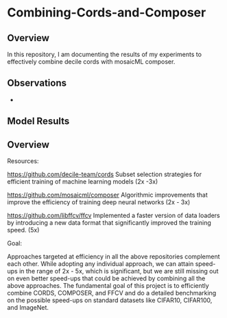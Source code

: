 # Combining-Cords-and-Composer

## Overview

In this repository, I am documenting the results of my experiments to effectively combine decile cords with mosaicML composer.


## Observations

- 

## Model Results


## Overview

Resources:

https://github.com/decile-team/cords
Subset selection strategies for efficient training of machine learning models (2x -3x)

https://github.com/mosaicml/composer
Algorithmic improvements that improve the efficiency of training deep neural networks (2x - 3x)

https://github.com/libffcv/ffcv
Implemented a faster version of data loaders by introducing a new data format that significantly improved the training speed. (5x)

Goal:

Approaches targeted at efficiency in all the above repositories complement each other. While adopting any individual approach, we can attain speed-ups in the range of 2x - 5x, which is significant, but we are still missing out on even better speed-ups that could be achieved by combining all the above approaches. The fundamental goal of this project is to efficiently combine CORDS, COMPOSER, and FFCV and do a detailed benchmarking on the possible speed-ups on standard datasets like CIFAR10, CIFAR100, and ImageNet.

